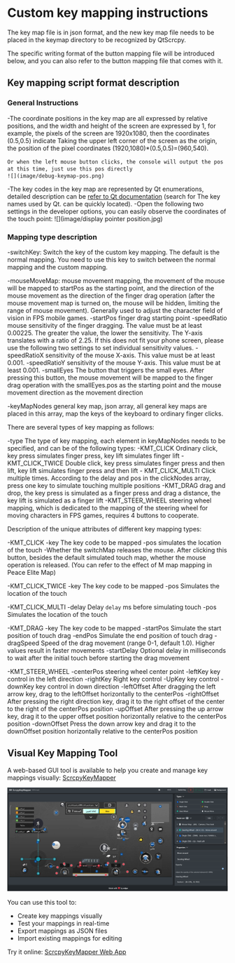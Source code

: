 # Custom key mapping instructions

The key map file is in json format, and the new key map file needs to be placed in the keymap directory to be recognized by QtScrcpy.

The specific writing format of the button mapping file will be introduced below, and you can also refer to the button mapping file that comes with it.

## Key mapping script format description

### General Instructions

-The coordinate positions in the key map are all expressed by relative positions, and the width and height of the screen are expressed by 1, for example, the pixels of the screen are 1920x1080, then the coordinates (0.5,0.5) indicate
Taking the upper left corner of the screen as the origin, the position of the pixel coordinates (1920,1080)*(0.5,0.5)=(960,540).
    
    Or when the left mouse button clicks, the console will output the pos at this time, just use this pos directly
    ![](image/debug-keymap-pos.png)

-The key codes in the key map are represented by Qt enumerations, detailed description can be [refer to Qt documentation](https://doc.qt.io/qt-5/qt.html) (search for The key names used by Qt. can be quickly located).
-Open the following two settings in the developer options, you can easily observe the coordinates of the touch point:
![](image/display pointer position.jpg)

### Mapping type description

-switchKey: Switch the key of the custom key mapping. The default is the normal mapping. You need to use this key to switch between the normal mapping and the custom mapping.

-mouseMoveMap: mouse movement mapping, the movement of the mouse will be mapped to startPos as the starting point, and the direction of the mouse movement as the direction of the finger drag operation (after the mouse movement map is turned on, the mouse will be hidden, limiting the range of mouse movement).
Generally used to adjust the character field of vision in FPS mobile games.
    -startPos finger drag starting point
    -speedRatio mouse sensitivity of the finger dragging. The value must be at least 0.00225. The greater the value, the lower the sensitivity. The Y-axis translates with a ratio of 2.25. If this does not fit your phone screen, please use the following two settings to set individual sensitivity values.
    -speedRatioX sensitivity of the mouse X-axis. This value must be at least 0.001.
    -speedRatioY sensitivity of the mouse Y-axis. This value must be at least 0.001.
    -smallEyes The button that triggers the small eyes. After pressing this button, the mouse movement will be mapped to the finger drag operation with the smallEyes.pos as the starting point and the mouse movement direction as the movement direction

-keyMapNodes general key map, json array, all general key maps are placed in this array, map the keys of the keyboard to ordinary finger clicks.

There are several types of key mapping as follows:

-type The type of key mapping, each element in keyMapNodes needs to be specified, and can be of the following types:
    -KMT_CLICK Ordinary click, key press simulates finger press, key lift simulates finger lift
    -KMT_CLICK_TWICE Double click, key press simulates finger press and then lift, key lift simulates finger press and then lift
    - KMT_CLICK_MULTI Click multiple times. According to the delay and pos in the clickNodes array, press one key to simulate touching multiple positions
    -KMT_DRAG drag and drop, the key press is simulated as a finger press and drag a distance, the key lift is simulated as a finger lift
    -KMT_STEER_WHEEL steering wheel mapping, which is dedicated to the mapping of the steering wheel for moving characters in FPS games, requires 4 buttons to cooperate.

Description of the unique attributes of different key mapping types:

-KMT_CLICK
    -key The key code to be mapped
    -pos simulates the location of the touch
    -Whether the switchMap releases the mouse. After clicking this button, besides the default simulated touch map, whether the mouse operation is released. (You can refer to the effect of M map mapping in Peace Elite Map)

-KMT_CLICK_TWICE
    -key The key code to be mapped
    -pos Simulates the location of the touch

-KMT_CLICK_MULTI
    -delay Delay `delay` ms before simulating touch
    -pos Simulates the location of the touch

-KMT_DRAG
    -key The key code to be mapped
    -startPos Simulate the start position of touch drag
    -endPos Simulate the end position of touch drag
    -dragSpeed Speed of the drag movement (range 0-1, default 1.0). Higher values result in faster movements
    -startDelay Optional delay in milliseconds to wait after the initial touch before starting the drag movement

-KMT_STEER_WHEEL
    -centerPos steering wheel center point
    -leftKey key control in the left direction
    -rightKey Right key control
    -UpKey key control
    -downKey key control in down direction
    -leftOffset After dragging the left arrow key, drag to the leftOffset horizontally to the centerPos
    -rightOffset After pressing the right direction key, drag it to the right offset of the center to the right of the centerPos position
    -upOffset After pressing the up arrow key, drag it to the upper offset position horizontally relative to the centerPos position
    -downOffset Press the down arrow key and drag it to the downOffset position horizontally relative to the centerPos position

## Visual Key Mapping Tool

A web-based GUI tool is available to help you create and manage key mappings visually: [ScrcpyKeyMapper](https://github.com/w4po/ScrcpyKeyMapper)

![ScrcpyKeyMapper Screenshot](https://raw.githubusercontent.com/w4po/ScrcpyKeyMapper/main/assets/screenshot.png)

You can use this tool to:
- Create key mappings visually
- Test your mappings in real-time
- Export mappings as JSON files
- Import existing mappings for editing

Try it online: [ScrcpyKeyMapper Web App](https://w4po.github.io/ScrcpyKeyMapper)

